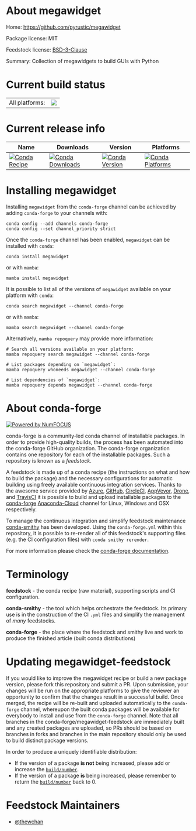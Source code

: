 About megawidget
================

Home: https://github.com/pyrustic/megawidget

Package license: MIT

Feedstock license: [BSD-3-Clause](https://github.com/conda-forge/megawidget-feedstock/blob/main/LICENSE.txt)

Summary: Collection of megawidgets to build GUIs with Python

Current build status
====================


<table><tr><td>All platforms:</td>
    <td>
      <a href="https://dev.azure.com/conda-forge/feedstock-builds/_build/latest?definitionId=16803&branchName=main">
        <img src="https://dev.azure.com/conda-forge/feedstock-builds/_apis/build/status/megawidget-feedstock?branchName=main">
      </a>
    </td>
  </tr>
</table>

Current release info
====================

| Name | Downloads | Version | Platforms |
| --- | --- | --- | --- |
| [![Conda Recipe](https://img.shields.io/badge/recipe-megawidget-green.svg)](https://anaconda.org/conda-forge/megawidget) | [![Conda Downloads](https://img.shields.io/conda/dn/conda-forge/megawidget.svg)](https://anaconda.org/conda-forge/megawidget) | [![Conda Version](https://img.shields.io/conda/vn/conda-forge/megawidget.svg)](https://anaconda.org/conda-forge/megawidget) | [![Conda Platforms](https://img.shields.io/conda/pn/conda-forge/megawidget.svg)](https://anaconda.org/conda-forge/megawidget) |

Installing megawidget
=====================

Installing `megawidget` from the `conda-forge` channel can be achieved by adding `conda-forge` to your channels with:

```
conda config --add channels conda-forge
conda config --set channel_priority strict
```

Once the `conda-forge` channel has been enabled, `megawidget` can be installed with `conda`:

```
conda install megawidget
```

or with `mamba`:

```
mamba install megawidget
```

It is possible to list all of the versions of `megawidget` available on your platform with `conda`:

```
conda search megawidget --channel conda-forge
```

or with `mamba`:

```
mamba search megawidget --channel conda-forge
```

Alternatively, `mamba repoquery` may provide more information:

```
# Search all versions available on your platform:
mamba repoquery search megawidget --channel conda-forge

# List packages depending on `megawidget`:
mamba repoquery whoneeds megawidget --channel conda-forge

# List dependencies of `megawidget`:
mamba repoquery depends megawidget --channel conda-forge
```


About conda-forge
=================

[![Powered by
NumFOCUS](https://img.shields.io/badge/powered%20by-NumFOCUS-orange.svg?style=flat&colorA=E1523D&colorB=007D8A)](https://numfocus.org)

conda-forge is a community-led conda channel of installable packages.
In order to provide high-quality builds, the process has been automated into the
conda-forge GitHub organization. The conda-forge organization contains one repository
for each of the installable packages. Such a repository is known as a *feedstock*.

A feedstock is made up of a conda recipe (the instructions on what and how to build
the package) and the necessary configurations for automatic building using freely
available continuous integration services. Thanks to the awesome service provided by
[Azure](https://azure.microsoft.com/en-us/services/devops/), [GitHub](https://github.com/),
[CircleCI](https://circleci.com/), [AppVeyor](https://www.appveyor.com/),
[Drone](https://cloud.drone.io/welcome), and [TravisCI](https://travis-ci.com/)
it is possible to build and upload installable packages to the
[conda-forge](https://anaconda.org/conda-forge) [Anaconda-Cloud](https://anaconda.org/)
channel for Linux, Windows and OSX respectively.

To manage the continuous integration and simplify feedstock maintenance
[conda-smithy](https://github.com/conda-forge/conda-smithy) has been developed.
Using the ``conda-forge.yml`` within this repository, it is possible to re-render all of
this feedstock's supporting files (e.g. the CI configuration files) with ``conda smithy rerender``.

For more information please check the [conda-forge documentation](https://conda-forge.org/docs/).

Terminology
===========

**feedstock** - the conda recipe (raw material), supporting scripts and CI configuration.

**conda-smithy** - the tool which helps orchestrate the feedstock.
                   Its primary use is in the construction of the CI ``.yml`` files
                   and simplify the management of *many* feedstocks.

**conda-forge** - the place where the feedstock and smithy live and work to
                  produce the finished article (built conda distributions)


Updating megawidget-feedstock
=============================

If you would like to improve the megawidget recipe or build a new
package version, please fork this repository and submit a PR. Upon submission,
your changes will be run on the appropriate platforms to give the reviewer an
opportunity to confirm that the changes result in a successful build. Once
merged, the recipe will be re-built and uploaded automatically to the
`conda-forge` channel, whereupon the built conda packages will be available for
everybody to install and use from the `conda-forge` channel.
Note that all branches in the conda-forge/megawidget-feedstock are
immediately built and any created packages are uploaded, so PRs should be based
on branches in forks and branches in the main repository should only be used to
build distinct package versions.

In order to produce a uniquely identifiable distribution:
 * If the version of a package **is not** being increased, please add or increase
   the [``build/number``](https://docs.conda.io/projects/conda-build/en/latest/resources/define-metadata.html#build-number-and-string).
 * If the version of a package **is** being increased, please remember to return
   the [``build/number``](https://docs.conda.io/projects/conda-build/en/latest/resources/define-metadata.html#build-number-and-string)
   back to 0.

Feedstock Maintainers
=====================

* [@thewchan](https://github.com/thewchan/)

